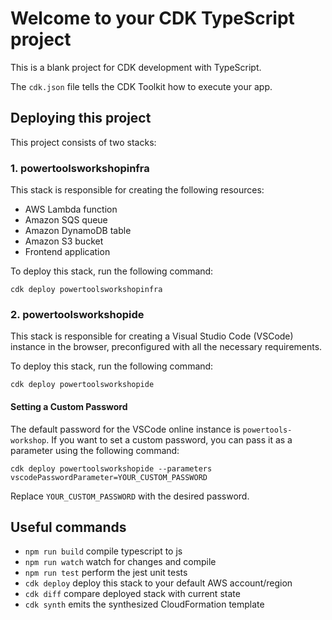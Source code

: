 # Welcome to your CDK TypeScript project

This is a blank project for CDK development with TypeScript.

The `cdk.json` file tells the CDK Toolkit how to execute your app.

## Deploying this project

This project consists of two stacks:

### 1. powertoolsworkshopinfra

This stack is responsible for creating the following resources:

- AWS Lambda function
- Amazon SQS queue
- Amazon DynamoDB table
- Amazon S3 bucket
- Frontend application

To deploy this stack, run the following command:

`cdk deploy powertoolsworkshopinfra`

### 2. powertoolsworkshopide

This stack is responsible for creating a Visual Studio Code (VSCode) instance in the browser, preconfigured with all the necessary requirements.

To deploy this stack, run the following command:

`cdk deploy powertoolsworkshopide`

#### Setting a Custom Password

The default password for the VSCode online instance is `powertools-workshop`. If you want to set a custom password, you can pass it as a parameter using the following command:

`cdk deploy powertoolsworkshopide --parameters vscodePasswordParameter=YOUR_CUSTOM_PASSWORD`

Replace `YOUR_CUSTOM_PASSWORD` with the desired password.

## Useful commands

* `npm run build`   compile typescript to js
* `npm run watch`   watch for changes and compile
* `npm run test`    perform the jest unit tests
* `cdk deploy`      deploy this stack to your default AWS account/region
* `cdk diff`        compare deployed stack with current state
* `cdk synth`       emits the synthesized CloudFormation template

